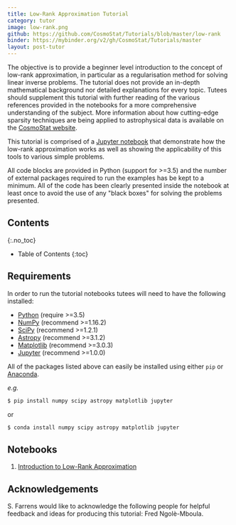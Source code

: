 ```yaml
---
title: Low-Rank Approximation Tutorial
category: tutor
image: low-rank.png
github: https://github.com/CosmoStat/Tutorials/blob/master/low-rank
binder: https://mybinder.org/v2/gh/CosmoStat/Tutorials/master
layout: post-tutor
---
```


The objective is to provide a beginner level introduction to the concept of low-rank approximation, in particular as a regularisation method for solving linear inverse problems. The tutorial does not provide an in-depth mathematical background nor detailed explanations for every topic. Tutees should supplement this tutorial with further reading of the various references provided in the notebooks for a more comprehensive understanding of the subject. More information about how cutting-edge sparsity techniques are being applied to astrophysical data is available on the <a href="http://www.cosmostat.org/" target_="blank">CosmoStat website</a>.

This tutorial is comprised of a <a href="https://jupyter-notebook.readthedocs.io/en/stable/" target_="blanck">Jupyter notebook</a> that demonstrate how the low-rank approximation works as well as showing the applicability of this tools to various simple problems.

All code blocks are provided in Python (support for >=3.5) and the number of external packages required to run the examples has be kept to a minimum. All of the code has been clearly presented inside the notebook at least once to avoid the use of any "black boxes" for solving the problems presented.

## Contents
{:.no_toc}

* Table of Contents
{:toc}

## Requirements

In order to run the tutorial notebooks tutees will need to have the following installed:

* <a href="https://www.python.org/" target_="blank">Python</a> (require >=3.5)
* <a href="http://www.numpy.org/" target_="blank">NumPy</a> (recommend >=1.16.2)
* <a href="https://www.scipy.org/" target_="blank">SciPy</a> (recommend >=1.2.1)
* <a href="https://www.astropy.org/" target_="blank">Astropy</a> (recommend >=3.1.2)
* <a href="https://matplotlib.org/" target_="blank">Matplotlib</a> (recommend >=3.0.3)
* <a href="http://jupyter.org/" target_="blank">Jupyter</a> (recommend >=1.0.0)

All of the packages listed above can easily be installed using either `pip` or <a href="https://www.anaconda.com/" target_="blank">Anaconda</a>.

*e.g.*

```bash
$ pip install numpy scipy astropy matplotlib jupyter
```

or

```bash
$ conda install numpy scipy astropy matplotlib jupyter
```

## Notebooks

1. [Introduction to Low-Rank Approximation](https://mybinder.org/v2/gh/CosmoStat/Tutorials/master?filepath=%2Flow-rank%2Flow-rank.ipynb)

## Acknowledgements

S. Farrens would like to acknowledge the following people for helpful feedback and ideas for producing this tutorial: Fred Ngolè-Mboula.
